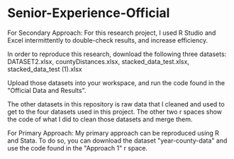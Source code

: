 # Senior-Experience-Official

For Secondary Approach:
For this research project, I used R Studio and Excel intermittently to double-check results, and increase efficiency.

In order to reproduce this research, download the following three datasets: DATASET2.xlsx, countyDistances.xlsx, stacked_data_test.xlsx, stacked_data_test (1).xlsx

Upload those datasets into your workspace, and run the code found in the "Official Data and Results".

The other datasets in this repository is raw data that I cleaned and used to get to the four datasets used in this project. The other two r spaces show the code of what I did to clean those datasets and merge them. 

For Primary Approach:
My primary approach can be reproduced using R and Stata. To do so, you can download the dataset "year-county-data" and use the code found in the "Approach 1" r space. 
